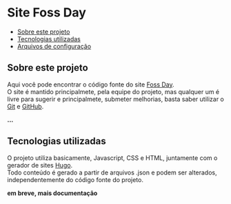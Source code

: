 # Site Foss Day

- [Sobre este projeto](#sobre-este-projeto)
- [Tecnologias utilizadas](#tecnologias-utilizadas)
- [Arquivos de configuração](#arquivos)



<a name="sobre-este-projeto"></a>
## Sobre este projeto

 Aqui você pode encontrar o código fonte do site [Foss Day](https://fossday.org).   
 O site é mantido principalmete, pela equipe do projeto, mas qualquer um é livre para sugerir e principalmete, submeter melhorias, basta saber utilizar o [Git](https://git-scm.com/) e [GitHub](https://github).   

 **...**

 <a name="tecnologias-utilizadas"></a>   

## Tecnologias utilizadas   
O projeto utiliza basicamente, Javascript, CSS e HTML, juntamente com o gerador de sites [Hugo](https://blog.doseextra.com/comecando-com-o-hugo/).   
Todo conteúdo é gerado a partir de arquivos .json e podem ser alterados, independentemente do código fonte do projeto.   

**em breve, mais documentação**
